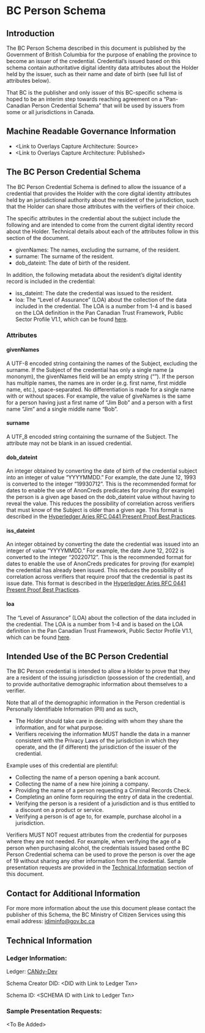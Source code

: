 # BC Person Schema

## Introduction

The BC Person Schema described in this document is published by the Government of British Columbia for the purpose of enabling the province to become an issuer of the credential. Credential’s issued based on this schema contain authoritative digital identity data attributes about the Holder held by the issuer, such as their name and date of birth (see full list of attributes below).

That BC is the publisher and only issuer of this BC-specific schema is hoped to be an interim step towards reaching agreement on a “Pan-Canadian Person Credential Schema” that will be used by issuers from some or all jurisdictions in Canada.

## Machine Readable Governance Information

* &lt;Link to Overlays Capture Architecture: Source>
* &lt;Link to Overlays Capture Architecture: Published>

## The BC Person Credential Schema

The BC Person Credential Schema is defined to allow the issuance of a credential that provides the Holder with the core digital identity attributes held by an jurisdictional authority about the resident of the jurisdiction, such that the Holder can share those attributes with the veirfiers of their choice.

The specific attributes in the credential about the subject include the following and are intended to come from the current digital identity record about the Holder. Technical details about each of the attributes follow in this section of the document.

* givenNames: The names, excluding the surname, of the resident.
* surname: The surname of the resident.
* dob_dateint: The date of birth of the resident.

In addition, the following metadata about the resident’s digital identity record is included in the credential:

* iss_dateint: The date the credential was issued to the resident.
* loa: The “Level of Assurance” (LOA) about the collection of the data included in the credential. The LOA is a number from 1-4 and is based on the LOA definition in the Pan Canadian Trust Framework, Public Sector Profile V1.1, which can be found [here](https://canada-ca.github.io/PCTF-CCP/Version1_1/).

### Attributes

#### givenNames

A UTF-8 encoded string containing the names of the Subject, excluding the surname. If the Subject of the credential has only a single name (a mononym), the givenNames field will be an empty string (“”). If the person has multiple names, the names are in order (e.g. first name, first middle name, etc.), space-separated. No differentiation is made for a single name with or without spaces. For example, the value of giveNames is the same for a person having just a first name of “Jim Bob” and a person with a first name “Jim” and a single middle name “Bob”. 

#### surname

A UTF_8 encoded string containing the surname of the Subject. The attribute may not be blank in an issued credential.

#### dob_dateint

An integer obtained by converting the date of birth of the credential subject into an integer of value “YYYYMMDD.” For example, the date June 12, 1993 is converted to the integer “19930712”. This is the recommended format for dates to enable the use of AnonCreds predicates for proving (for example) the person is a given age based on the dob_dateint value without having to reveal the value. This reduces the possibility of correlation across verifiers that must know of the Subject is older than a given age. This format is described in the [Hyperledger Aries RFC 0441 Present Proof Best Practices](https://github.com/hyperledger/aries-rfcs/blob/main/concepts/0441-present-proof-best-practices/README.md).

#### iss_dateint

An integer obtained by converting the date the credential was issued into an integer of value “YYYYMMDD.” For example, the date June 12, 2022 is converted to the integer “20220712”. This is the recommended format for dates to enable the use of AnonCreds predicates for proving (for example) the credential has already been issued. This reduces the possibility of correlation across verifiers that require proof that the credential is past its issue date. This format is described in the [Hyperledger Aries RFC 0441 Present Proof Best Practices](https://github.com/hyperledger/aries-rfcs/blob/main/concepts/0441-present-proof-best-practices/README.md).

#### loa

The “Level of Assurance” (LOA) about the collection of the data included in the credential. The LOA is a number from 1-4 and is based on the LOA definition in the Pan Canadian Trust Framework, Public Sector Profile V1.1, which can be found [here](https://canada-ca.github.io/PCTF-CCP/Version1_1/).

## Intended Use of the BC Person Credential

The BC Person credential is intended to allow a Holder to prove that they are a resident of the issuing jurisdiction (possession of the credential), and to provide authoritative demographic information about themselves to a verifier.

Note that all of the demographic information in the Person credential is Personally Identifiable Information (PII) and as such,

* The Holder should take care in deciding with whom they share the information, and for what purpose.
* Verifiers receiving the information MUST handle the data in a manner consistent with the Privacy Laws of the jurisdiction in which they operate, and the (if different) the jurisdiction of the issuer of the credential.

Example uses of this credential are plentiful:

* Collecting the name of a person opening a bank account.
* Collecting the name of a new hire joining a company.
* Providing the name of a person requesting a Criminal Records Check.
* Completing an online form requiring the entry of data in the credential.
* Verifying the person is a resident of a jurisdiction and is thus entitled to a discount on a product or service.
* Verifying a person is of age to, for example, purchase alcohol in a jurisdiction.

Verifiers MUST NOT request attributes from the credential for purposes where they are not needed. For example, when verifying the age of a person when purchasing alcohol, the credentials issued based onthe BC Person Credential schema can be used to prove the person is over the age of 19 without sharing any other information from the credential. Sample presentation requests are provided in the 
[Technical Information](#sample-presentation-requests) section of this document.

## Contact for Additional Information

For more more information about the use this document please contact the publisher of this Schema, the BC Ministry of Citizen Services using this email address: [idiminfo@gov.bc.ca](mailto:idiminfo@gov.bc.ca)

## Technical Information

### Ledger Information:

Ledger: [CANdy-Dev](https://candyscan.idlab.org/home/CANDY_DEV)

Schema Creator DID: &lt;DID with Link to Ledger Txn>

Schema ID: &lt;SCHEMA ID with Link to Ledger Txn>

### Sample Presentation Requests:

&lt;To Be Added>
